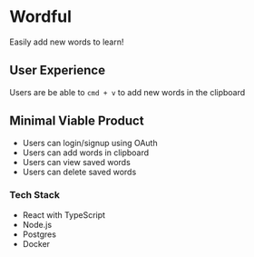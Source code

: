 # Wordful

Easily add new words to learn!

## User Experience

Users are be able to `cmd + v` to add new words in the clipboard

## Minimal Viable Product

- Users can login/signup using OAuth
- Users can add words in clipboard
- Users can view saved words
- Users can delete saved words

### Tech Stack

- React with TypeScript
- Node.js
- Postgres
- Docker
